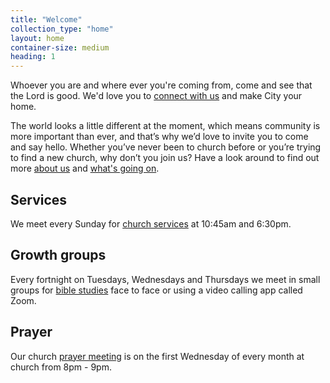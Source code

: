 ```yaml
---
title: "Welcome"
collection_type: "home"
layout: home
container-size: medium
heading: 1
---
```


Whoever you are and where ever you're coming from, come and see that the Lord is good. We'd love you to <a href="/connect/">connect with us</a> and make City your home.

The world looks a little different at the moment, which means community is more important than ever, and that’s why we’d love to invite you to come and say hello. Whether you’ve never been to church before or you’re trying to find a new church, why don’t you join us? Have a look around to find out more <a href="/about/">about us</a> and <a href="/whats-on/">what's going on</a>.

<div class="flex-row">
  <div class="flex-small sm-one-third">
    <i class="icon-compass"></i>
    <h2>Services</h2>
    <p>We meet every Sunday for <a href="/sunday/">church services</a> at 10:45am and 6:30pm.</p>
  </div>
  <div class="flex-small sm-one-third">
    <i class="icon-life-ring"></i>
    <h2>Growth groups</h2>
    <p>Every fortnight on Tuesdays, Wednesdays and Thursdays we meet in small groups for <a href="/whats-on/#growth-group">bible studies</a> face to face or using a video calling app called Zoom.</p>
  </div>
  <div class="flex-small sm-one-third">
    <i class="icon-arrow-circle-up"></i>
    <h2>Prayer</h2>
    <p>Our church <a href="/whats-on/#prayer">prayer meeting</a> is on the first Wednesday of every month at church from 8pm - 9pm.</p>
  </div>
</div>
